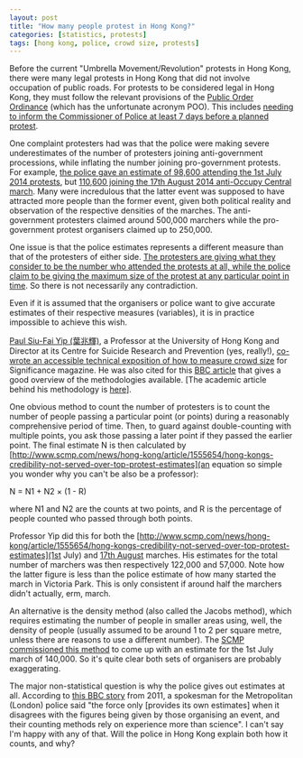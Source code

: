 ```yaml
---
layout: post
title: "How many people protest in Hong Kong?"
categories: [statistics, protests]
tags: [hong kong, police, crowd size, protests]
---
```


Before the current "Umbrella Movement/Revolution" protests in Hong Kong, there were many legal protests in Hong Kong that did not involve occupation of public roads. For protests to be considered legal in Hong Kong, they must follow the relevant provisions of the [Public Order Ordinance](http://www.hklii.hk/eng/hk/legis/ord/245/) (which has the unfortunate acronym POO). This includes [needing to inform the Commissioner of Police at least 7 days before a planned protest](http://www.info.gov.hk/gia/general/201212/19/P201212190442.htm).

One complaint protesters had was that the police were making severe underestimates of the number of protesters joining anti-government processions, while inflating the number joining pro-government protests. For example, [the police gave an estimate of 98,600 attending the 1st July 2014 protests](http://blogs.wsj.com/chinarealtime/2014/07/04/hong-kong-counting-controversy-how-many-protesters-showed-up-on-july-1/), but [110,600 joining the 17th August 2014 anti-Occupy Central march](http://blogs.wsj.com/chinarealtime/2014/08/17/hong-kongs-pro-beijing-crowd-occupies-itself-with-own-march/). Many were incredulous that the latter event was supposed to have attracted more people than the former event, given both political reality and observation of the respective densities of the marches. The anti-government protesters claimed around 500,000 marchers while the pro-government protest organisers claimed up to 250,000.

One issue is that the police estimates represents a different measure than that of the protesters of either side. [The protesters are giving what they consider to be the number who attended the protests at all, while the police claim to be giving the maximum size of the protest at any particular point in time](http://www.scmp.com/comment/insight-opinion/article/1576288/hong-kong-protesters-police-get-all-tangled-numbers-game?page=all). So there is not necessarily any contradiction.

Even if it is assumed that the organisers or police want to give accurate estimates of their respective measures (variables), it is in practice impossible to achieve this wish.

[Paul Siu-Fai Yip (葉兆輝)](http://hub.hku.hk/cris/rp/rp00596), a Professor at the University of Hong Kong and Director at its Centre for Suicide Research and Prevention (yes, really!), [co-wrote an accessible technical exposition of how to measure crowd size](http://onlinelibrary.wiley.com/doi/10.1111/j.1740-9713.2011.00502.x/abstract) for Significance magazine. He was also cited for this [BBC article](http://www.bbc.com/news/magazine-23312656) that gives a good overview of the methodologies available. [The academic article behind his methodology is [here](http://onlinelibrary.wiley.com/doi/10.1111/j.1467-842X.2009.00562.x/abstract?deniedAccessCustomisedMessage=&userIsAuthenticated=false)].

One obvious method to count the number of protesters is to count the number of people passing a particular point (or points) during a reasonably comprehensive period of time. Then, to guard against double-counting with multiple points, you ask those passing a later point if they passed the earlier point. The final estimate N is then calculated by [http://www.scmp.com/news/hong-kong/article/1555654/hong-kongs-credibility-not-served-over-top-protest-estimates](an equation so simple you wonder why you can't be also be a professor):

N = N1 + N2 × (1 - R)

where N1 and N2 are the counts at two points, and R is the percentage of people counted who passed through both points.

Professor Yip did this for both the [http://www.scmp.com/news/hong-kong/article/1555654/hong-kongs-credibility-not-served-over-top-protest-estimates](1st July) and [17th August](http://www.scmp.com/news/hong-kong/article/1578644/exaggerating-march-turnout-does-no-one-any-favours) marches. His estimates for the total number of marchers was then respectively 122,000 and 57,000. Note how the latter figure is less than the police estimate of how many started the march in Victoria Park. This is only consistent if around half the marchers didn't actually, erm, march. 

An alternative is the density method (also called the Jacobs method), which requires estimating the number of people in smaller areas using, well, the density of people (usually assumed to be around 1 to 2 per square metre, unless there are reasons to use a different number). The [SCMP commissioned this method](http://www.scmp.com/news/hong-kong/article/1545694/protest-number-july-1-march-put-test?page=all) to come up with an estimate for the 1st July march of 140,000. So it's quite clear both sets of organisers are probably exaggerating.

The major non-statistical question is why the police gives out estimates at all. According to [this BBC story](http://www.bbc.com/news/magazine-12879582) from 2011, a spokesman for the Metropolitan (London) police said "the force only [provides its own estimates] when it disagrees with the figures being given by those organising an event, and their counting methods rely on experience more than science". I can't say I'm happy with any of that. Will the police in Hong Kong explain both how it counts, and why?